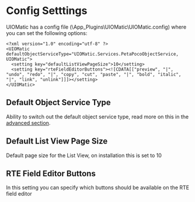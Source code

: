 # Config Setttings #

UIOMatic has a config file (\App_Plugins\UIOMatic\UIOMatic.config) where you can set the following options:

    <?xml version="1.0" encoding="utf-8" ?>
    <UIOMatic defaultObjectServiceType="UIOMatic.Services.PetaPocoObjectService, UIOMatic">
      <setting key="defaultListViewPageSize">10</setting>
      <setting key="rteFieldEditorButtons"><![CDATA[["preview", "|", "undo", "redo", "|", "copy", "cut", "paste", "|", "bold", "italic", "|", "link", "unlink"]]]></setting>
    </UIOMatic>

## Default Object Service Type ##
Ability to switch out the default object service type, read more on this in the [advanced section](08.Advanced.md).

## Default List View Page Size ##
Default page size for the List View, on installation this is set to 10

## RTE Field Editor Buttons ##
In this setting you can specify which buttons should be available on the RTE field editor
